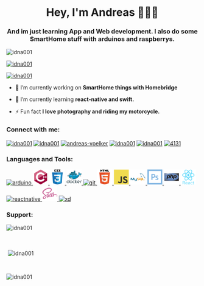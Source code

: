 <h1 align="center">Hey, I'm Andreas 🙋🏼‍♂️</h1>
<h3 align="center">And im just learning App and Web development. I also do some SmartHome stuff with arduinos and raspberrys.</h3>

<p align="left"> <img src="https://komarev.com/ghpvc/?username=idna001&label=Profile%20views&color=0e75b6&style=flat" alt="idna001" /> </p>

<p align="left"> <a href="https://github.com/ryo-ma/github-profile-trophy"><img src="https://github-profile-trophy.vercel.app/?username=idna001" alt="idna001" /></a> </p>

<p align="left"> <a href="https://twitter.com/idna001" target="blank"><img src="https://img.shields.io/twitter/follow/idna001?logo=twitter&style=for-the-badge" alt="idna001" /></a> </p>

- 🔭 I’m currently working on **SmartHome things with Homebridge**

- 🌱 I’m currently learning **react-native and swift.**

- ⚡ Fun fact **I love photography and riding my motorcycle.**

<h3 align="left">Connect with me:</h3>
<p align="left">
<a href="https://codepen.io/idna001" target="blank"><img align="center" src="https://raw.githubusercontent.com/rahuldkjain/github-profile-readme-generator/master/src/images/icons/Social/codepen.svg" alt="idna001" height="30" width="40" /></a>
<a href="https://twitter.com/idna001" target="blank"><img align="center" src="https://raw.githubusercontent.com/rahuldkjain/github-profile-readme-generator/master/src/images/icons/Social/twitter.svg" alt="idna001" height="30" width="40" /></a>
<a href="https://linkedin.com/in/andreas-voelker" target="blank"><img align="center" src="https://raw.githubusercontent.com/rahuldkjain/github-profile-readme-generator/master/src/images/icons/Social/linked-in-alt.svg" alt="andreas-voelker" height="30" width="40" /></a>
<a href="https://fb.com/idna001" target="blank"><img align="center" src="https://raw.githubusercontent.com/rahuldkjain/github-profile-readme-generator/master/src/images/icons/Social/facebook.svg" alt="idna001" height="30" width="40" /></a>
<a href="https://instagram.com/idna001" target="blank"><img align="center" src="https://raw.githubusercontent.com/rahuldkjain/github-profile-readme-generator/master/src/images/icons/Social/instagram.svg" alt="idna001" height="30" width="40" /></a>
<a href="https://discord.gg/4131" target="blank"><img align="center" src="https://raw.githubusercontent.com/rahuldkjain/github-profile-readme-generator/master/src/images/icons/Social/discord.svg" alt="4131" height="30" width="40" /></a>
</p>

<h3 align="left">Languages and Tools:</h3>
<p align="left"> <a href="https://www.arduino.cc/" target="_blank" rel="noreferrer"> <img src="https://cdn.worldvectorlogo.com/logos/arduino-1.svg" alt="arduino" width="40" height="40"/> </a> <a href="https://www.w3schools.com/cpp/" target="_blank" rel="noreferrer"> <img src="https://raw.githubusercontent.com/devicons/devicon/master/icons/cplusplus/cplusplus-original.svg" alt="cplusplus" width="40" height="40"/> </a> <a href="https://www.w3schools.com/css/" target="_blank" rel="noreferrer"> <img src="https://raw.githubusercontent.com/devicons/devicon/master/icons/css3/css3-original-wordmark.svg" alt="css3" width="40" height="40"/> </a> <a href="https://www.docker.com/" target="_blank" rel="noreferrer"> <img src="https://raw.githubusercontent.com/devicons/devicon/master/icons/docker/docker-original-wordmark.svg" alt="docker" width="40" height="40"/> </a> <a href="https://git-scm.com/" target="_blank" rel="noreferrer"> <img src="https://www.vectorlogo.zone/logos/git-scm/git-scm-icon.svg" alt="git" width="40" height="40"/> </a> <a href="https://www.w3.org/html/" target="_blank" rel="noreferrer"> <img src="https://raw.githubusercontent.com/devicons/devicon/master/icons/html5/html5-original-wordmark.svg" alt="html5" width="40" height="40"/> </a> <a href="https://developer.mozilla.org/en-US/docs/Web/JavaScript" target="_blank" rel="noreferrer"> <img src="https://raw.githubusercontent.com/devicons/devicon/master/icons/javascript/javascript-original.svg" alt="javascript" width="40" height="40"/> </a> <a href="https://www.mysql.com/" target="_blank" rel="noreferrer"> <img src="https://raw.githubusercontent.com/devicons/devicon/master/icons/mysql/mysql-original-wordmark.svg" alt="mysql" width="40" height="40"/> </a> <a href="https://www.photoshop.com/en" target="_blank" rel="noreferrer"> <img src="https://raw.githubusercontent.com/devicons/devicon/master/icons/photoshop/photoshop-line.svg" alt="photoshop" width="40" height="40"/> </a> <a href="https://www.php.net" target="_blank" rel="noreferrer"> <img src="https://raw.githubusercontent.com/devicons/devicon/master/icons/php/php-original.svg" alt="php" width="40" height="40"/> </a> <a href="https://reactjs.org/" target="_blank" rel="noreferrer"> <img src="https://raw.githubusercontent.com/devicons/devicon/master/icons/react/react-original-wordmark.svg" alt="react" width="40" height="40"/> </a> <a href="https://reactnative.dev/" target="_blank" rel="noreferrer"> <img src="https://reactnative.dev/img/header_logo.svg" alt="reactnative" width="40" height="40"/> </a> <a href="https://sass-lang.com" target="_blank" rel="noreferrer"> <img src="https://raw.githubusercontent.com/devicons/devicon/master/icons/sass/sass-original.svg" alt="sass" width="40" height="40"/> </a> <a href="https://www.adobe.com/products/xd.html" target="_blank" rel="noreferrer"> <img src="https://cdn.worldvectorlogo.com/logos/adobe-xd.svg" alt="xd" width="40" height="40"/> </a> </p>

<h3 align="left">Support:</h3>
<p><a href="https://www.buymeacoffee.com/idna001"> <img align="left" src="https://cdn.buymeacoffee.com/buttons/v2/default-yellow.png" height="50" width="210" alt="idna001" /></a></p><br><br>
<br>
<p>&nbsp;<img align="center" src="https://github-readme-stats.vercel.app/api?username=idna001&show_icons=true&locale=en" alt="idna001" /></p>
<br>
<p><img align="left" src="https://github-readme-stats.vercel.app/api/top-langs?username=idna001&show_icons=true&locale=en&layout=compact" alt="idna001" /></p>
